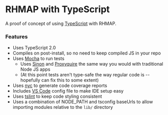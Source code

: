 # RHMAP with TypeScript

A proof of concept of using [TypeScript](https://www.typescriptlang.org/) with RHMAP.

### Features
- Uses TypeScript 2.0
- Compiles on post-install, so no need to keep compiled JS in your repo
- Uses [Mocha](https://www.npmjs.com/package/mocha) to run tests
    - Uses [Sinon](https://www.npmjs.com/package/sinon) and [Proxyquire](https://www.npmjs.com/package/proxyquire) the same way you would with traditional Node JS apps
    - (At this point tests aren't type-safe the way regular code is -- hopefully can fix this to some extent)
- Uses [nyc](https://www.npmjs.com/package/nyc) to generate code coverage reports
- Includes [VS Code](https://code.visualstudio.com/) config file to make IDE setup easy
- Uses [tslint](https://www.npmjs.com/package/tslint) to keep code styling consistent
- Uses a combination of NODE_PATH and tsconfig baseUrls to allow importing modules relative to the `lib/` directory
